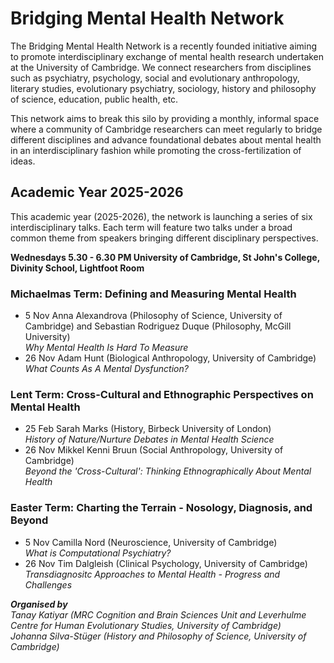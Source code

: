 # Bridging Mental Health Network
The Bridging Mental Health Network is a recently founded initiative aiming to promote interdisciplinary exchange of mental health research undertaken at the University of Cambridge. We connect researchers from disciplines such as psychiatry, psychology, social and evolutionary anthropology, literary studies, evolutionary psychiatry, sociology, history and philosophy of science, education, public health, etc. 

This network aims to break this silo by providing a monthly, informal space where a community of Cambridge researchers can meet regularly to bridge different disciplines and advance foundational debates about mental health in an interdisciplinary fashion while promoting the cross-fertilization of ideas. 

## Academic Year 2025-2026
This academic year (2025-2026), the network is  launching a series of six interdisciplinary talks. Each term will feature two talks under a broad common theme from speakers bringing different disciplinary perspectives.

**Wednesdays 5.30 - 6.30 PM
University of Cambridge, St John's College, Divinity School, Lightfoot Room**

### Michaelmas Term: Defining and Measuring Mental Health
- 5 Nov   Anna Alexandrova (Philosophy of Science, University of Cambridge) and Sebastian Rodriguez Duque (Philosophy, McGill University)  
  *Why Mental Health Is Hard To Measure*
- 26 Nov  Adam Hunt (Biological Anthropology, University of Cambridge)             
  *What Counts As A Mental Dysfunction?*

### Lent Term: Cross-Cultural and Ethnographic Perspectives on Mental Health
- 25 Feb   Sarah Marks (History, Birbeck University of London)  
  *History of Nature/Nurture Debates in Mental Health Science*
- 26 Nov   Mikkel Kenni Bruun (Social Anthropology, University of Cambridge)  
  *Beyond the 'Cross-Cultural': Thinking Ethnographically About Mental Health*

### Easter Term: Charting the Terrain - Nosology, Diagnosis, and Beyond
- 5 Nov   Camilla Nord (Neuroscience, University of Cambridge)  
  *What is Computational Psychiatry?*
- 26 Nov  Tim Dalgleish (Clinical Psychology, University of Cambridge)  
  *Transdiagnositc Approaches to Mental Health - Progress and Challenges*

***Organised by***  
*Tanay Katiyar (MRC Cognition and Brain Sciences Unit and Leverhulme Centre for Human Evolutionary Studies, University of Cambridge)  
Johanna Silva-Stüger (History and Philosophy of Science, University of Cambridge)*
